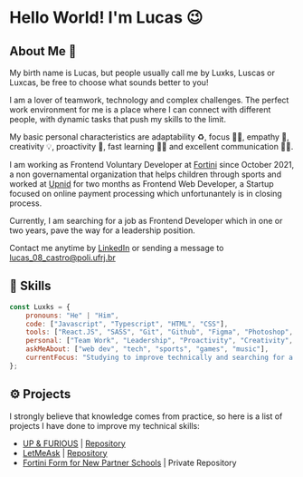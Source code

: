 # Hello World! I'm Lucas :wink:

## About Me  :wave:

My birth name is Lucas, but people usually call me by Luxks, Luscas or Luxcas, be free to choose what sounds better to you!

I am a lover of teamwork, technology and complex challenges. The perfect work environment for me is a place where I can connect with different people, with dynamic tasks that push my skills to the limit.

My basic personal characteristics are adaptability ♻️, focus 👨‍💻, empathy 🤗, creativity 💡, proactivity 🚀, fast learning 🏃‍♂️ and excellent communication 🙋‍♂️.

I am working as Frontend Voluntary Developer at [Fortini](https://fortini.org.br/) since October 2021, a non governamental organization that helps children through sports and worked at [Upnid](https://upnid.com/) for two months as Frontend Web Developer, a Startup 
focused on online payment processing which unfortunantely is in closing process.

Currently, I am searching for a job as Frontend Developer which in one or two years, pave the way for a leadership position.

Contact me anytime by [LinkedIn](https://www.linkedin.com/in/lucascastrorj/) or sending a message to lucas_08_castro@poli.ufrj.br

## 🚀 Skills

```javascript
const Luxks = {
    pronouns: "He" | "Him",
    code: ["Javascript", "Typescript", "HTML", "CSS"],
    tools: ["React.JS", "SASS", "Git", "Github", "Figma", "Photoshop", "Notion"],
    personal: ["Team Work", "Leadership", "Proactivity", "Creativity", "Knowledge Transmission"],
    askMeAbout: ["web dev", "tech", "sports", "games", "music"],
    currentFocus: "Studying to improve technically and searching for a job that offers daily challenges",
};
```

## ⚙️ Projects

I strongly believe that knowledge comes from practice, so here is a list of projects I have done to improve my technical skills:

- [UP & FURIOUS](https://up-and-furious.web.app/) | [Repository](https://github.com/LuxksC/UpRace)
- [LetMeAsk](nlw06-letmeask-22071998.web.app/) | [Repository](https://github.com/LuxksC/React_NLW06)
- [Fortini Form for New Partner Schools](https://deploy-preview-3--escolafortini.netlify.app/) | Private Repository
